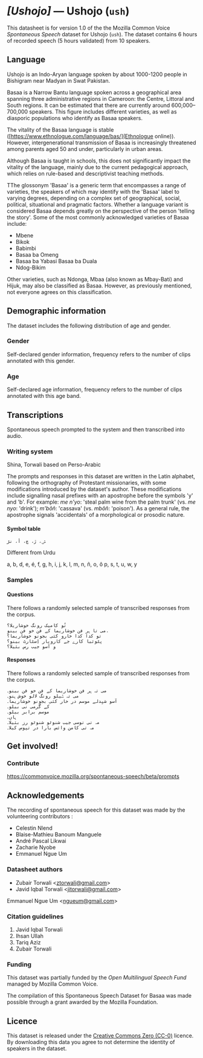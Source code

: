 # *[Ushojo]* &mdash; Ushojo (`ush`)
This datasheet is for version 1.0 of the the Mozilla Common Voice *Spontaneous Speech* dataset 
for Ushojo (`ush`). The dataset contains 6 hours of recorded
speech (5 hours validated) from 10 speakers.

## Language
Ushojo is an Indo-Aryan language spoken by about 1000-1200 people in Bishigram near Madyan in Swat Pakistan.
<!-- {{LANGUAGE_DESCRIPTION}} -->

Basaa is a Narrow Bantu language spoken across a geographical area spanning three administrative regions in Cameroon: the Centre, Littoral and South regions. It can be estimated that there are currently around 600,000–700,000 speakers. This figure includes different varieties, as well as diasporic populations who identify as Basaa speakers.

The vitality of the Basaa language is stable ([https://www.ethnologue.com/language/bas/](Ethnologue online)). However, intergenerational transmission of Basaa is increasingly threatened among parents aged 50 and under, particularly in urban areas.

Although Basaa is taught in schools, this does not significantly impact the vitality of the language, mainly due to the current pedagogical approach, which relies on rule-based and descriptivist teaching methods.

TThe glossonym 'Basaa' is a generic term that encompasses a range of varieties, the speakers of which may identify with the 'Basaa' label to varying degrees, depending on a complex set of geographical, social, political, situational and pragmatic factors. Whether a language variant is considered Basaa depends greatly on the perspective of the person 'telling the story'. Some of the most commonly acknowledged varieties of Basaa include:
- Mbene
- Bikok
- Babimbi
- Basaa ba Omeng
- Basaa ba Yabasi 
Basaa ba Duala
- Ndog-Bikim

Other varieties, such as Ndonga, Mbaa (also known as Mbay-Bati) and Hijuk, may also be classified as Basaa. However, as previously mentioned, not everyone agrees on this classification.
<!-- Provide a brief (1-2 paragraph) description of your language -->

## Demographic information
The dataset includes the following distribution of age and gender.
<!-- You can get a lot of the information in this section from https://analyzer.cv-toolbox.web.tr/browse -->

### Gender
Self-declared gender information, frequency refers to the number of clips annotated with this gender.
<!-- {{GENDER_TABLE}} -->
<!-- @ AUTOMATICALLY GENERATED @ -->
<!-- | Gender | Frequency |
|--------|-----------|
| male, masculine | ? |
| undeclared | ? |
| female, feminine | ? | -->

### Age
Self-declared age information, frequency refers to the number of clips annotated with this age band.
<!-- {{AGE_TABLE}} -->
<!-- @ AUTOMATICALLY GENERATED @ -->
<!-- | Age band | Frequency |
|----------|-----------|
| teens | ? |
| twenties | ? |
| thirties | ? |
| fourties | ? |
| fifties | ? |
   ...if other age ranges are present in your data, add rows... -->

## Transcriptions
Spontaneous speech prompted to the system and then transcribed into audio.
<!-- {{TRANSCRIPTIONS_DESCRIPTION}} -->
<!-- A description of the transcription system used -->

### Writing system
Shina, Torwali based on Perso-Arabic
<!-- {{WRITING_SYSTEM_DESCRIPTION}} -->
<!-- @ OPTIONAL @ -->
<!-- A description of the writing system (or writing systems) used in the text corpus -->
The prompts and responses in this dataset are written in the Latin alphabet, following the orthography of Protestant missionaries, with some modifications introduced by the dataset's author. These modifications include signalling nasal prefixes with an apostrophe before the symbols 'y' and 'b'. For example:
*me n'yo*: 'steal palm wine from the palm trunk' (vs. *me nyo*: 'drink'); *m'bôñ*: 'cassava' (vs. *mbôñ*: 'poison'). As a general rule, the apostrophe signals 'accidentals' of a morphological or prosodic nature.

#### Symbol table
```ݜ، ڙ، ڇ، أ، نڑ ```

Different from Urdu
<!-- {{ALPHABET_TABLE}} -->
<!-- @ OPTIONAL @ -->
<!-- If the writing system is alphabetic, you can include the valid alphabet here -->
a, b, d, e, é, f, g, h, i, j, k, l, m, n, ñ, o, ô p, s, t, u, w, y

### Samples

#### Questions
There follows a randomly selected sample of transcribed responses from the corpus.
```
تُو کامیک رونگ خوشاریلا؟
می تا ہر فن خوشاریما کے فن خو فن بینو.
تو کدا کدا خارو کئی بجونو خوشاریما؟
پٹوئیا کارے جے کاروبار اِسٹارٹ بینو؟
و آسو جیب رس بئیلا؟
```
<!-- {{QUESTIONS_SAMPLE}} -->

#### Responses
There follows a randomly selected sample of transcribed responses from the corpus.
```
می تہ ہر فن خوشاریما کے فن خو فن بینو۔
می تہ ݜیلو رونگ لالو خوش ہنو۔
آسو شیِدلے موسم در خار کئی بجونو خوشاریما۔
کے گرمی نی بیلو۔
موسم برابر بیلو۔
ہاں۔
مہ تی توسی جیب شنوٹو شنوٹو رز بئیلا۔
مہ تی کامن وائس بارا در تپوس کیلا۔
```
<!-- {{TRANSCRIPTIONS_SAMPLE}} -->

## Get involved!

### Contribute
<!-- {{CONTRIBUTE_LINKS_LIST}} -->
<!-- Here you can include links for how to contribute to the dataset -->
https://commonvoice.mozilla.org/spontaneous-speech/beta/prompts 

## Acknowledgements
The recording of spontaneous speech for this dataset was made by the volunteering contributors :
- Celestin Nlend
- Blaise-Mathieu Banoum Manguele
- André Pascal Likwai
- Zacharie Nyobe
- Emmanuel Ngue Um

### Datasheet authors
* Zubair Torwali &lt;ztorwali@gmail.com&gt; 
* Javid Iqbal Torwali &lt;jitorwali@gmail.com&gt;
<!-- {{DATASHEET_AUTHORS_LIST}} -->
<!-- A list in the format of: Your Name &lt;email@email.com&gt; -->
Emmanuel Ngue Um &lt;ngueum@gmail.com&gt;

### Citation guidelines
1. Javid Iqbal Torwali 
2. Ihsan Ullah  
3. Tariq Aziz  
4. Zubair Torwali
<!-- {{CITATION_DESCRIPTION}} -->
<!-- @ OPTIONAL @ -->
<!-- If you published a paper and would like people to cite it, you can include the BiBTeX here -->

### Funding
This dataset was partially funded by the *Open Multilingual Speech Fund* managed by Mozilla Common Voice.
<!-- {{FUNDING_DESCRIPTION}} -->
<!-- @ OPTIONAL @ -->
<!-- If you received any funding, you can include the acknowledgement here -->
The compilation of this Spontaneous Speech Dataset for Basaa was made possible through a grant awarded by the Mozilla Foundation.

## Licence
This dataset is released under the [Creative Commons Zero (CC-0)](https://creativecommons.org/public-domain/cc0/) licence. By downloading this data
you agree to not determine the identity of speakers in the dataset.
